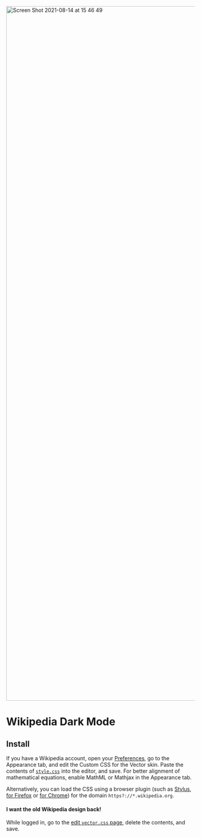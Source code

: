 <img width="1852" alt="Screen Shot 2021-08-14 at 15 46 49" src="https://user-images.githubusercontent.com/62226606/129462017-784ae8c5-1b59-49f5-a307-6611d4109ae6.png">

# Wikipedia Dark Mode
## Install
If you have a Wikipedia account, open your [Preferences](https://en.wikipedia.org/wiki/Special:Preferences), go to the Appearance tab, and edit the Custom CSS for the Vector skin.
Paste the contents of [`style.css`](https://raw.githubusercontent.com/AndrewBelt/WiTeX/master/style.css) into the editor, and save.
For better alignment of mathematical equations, enable MathML or Mathjax in the Appearance tab.

Alternatively, you can load the CSS using a browser plugin (such as [Stylus](https://github.com/openstyles/stylus), [for Firefox](https://addons.mozilla.org/firefox/addon/styl-us/) or [for Chrome](https://chrome.google.com/webstore/detail/stylus/clngdbkpkpeebahjckkjfobafhncgmne)) for the domain `https?://*.wikipedia.org`.


#### I want the old Wikipedia design back!
While logged in, go to the [edit `vector.css` page](https://en.wikipedia.org/w/index.php?title=Special:MyPage/vector.css&action=edit), delete the contents, and save.
